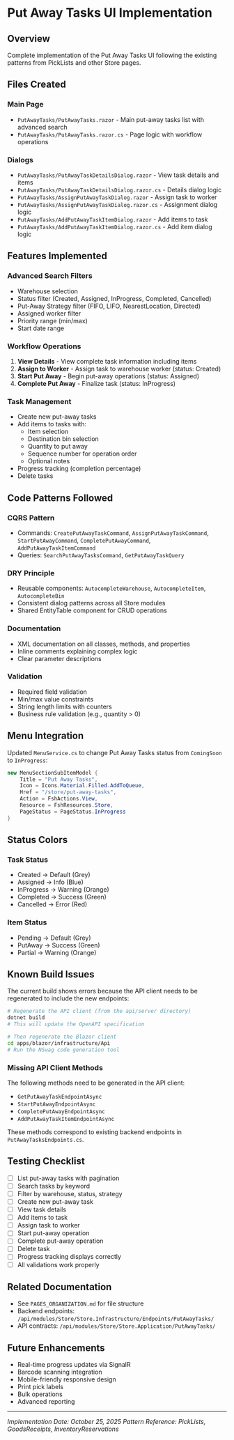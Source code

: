 # Put Away Tasks UI Implementation

## Overview
Complete implementation of the Put Away Tasks UI following the existing patterns from PickLists and other Store pages.

## Files Created

### Main Page
- `PutAwayTasks/PutAwayTasks.razor` - Main put-away tasks list with advanced search
- `PutAwayTasks/PutAwayTasks.razor.cs` - Page logic with workflow operations

### Dialogs
- `PutAwayTasks/PutAwayTaskDetailsDialog.razor` - View task details and items
- `PutAwayTasks/PutAwayTaskDetailsDialog.razor.cs` - Details dialog logic
- `PutAwayTasks/AssignPutAwayTaskDialog.razor` - Assign task to worker
- `PutAwayTasks/AssignPutAwayTaskDialog.razor.cs` - Assignment dialog logic  
- `PutAwayTasks/AddPutAwayTaskItemDialog.razor` - Add items to task
- `PutAwayTasks/AddPutAwayTaskItemDialog.razor.cs` - Add item dialog logic

## Features Implemented

### Advanced Search Filters
- Warehouse selection
- Status filter (Created, Assigned, InProgress, Completed, Cancelled)
- Put-Away Strategy filter (FIFO, LIFO, NearestLocation, Directed)
- Assigned worker filter
- Priority range (min/max)
- Start date range

### Workflow Operations
1. **View Details** - View complete task information including items
2. **Assign to Worker** - Assign task to warehouse worker (status: Created)
3. **Start Put Away** - Begin put-away operations (status: Assigned)
4. **Complete Put Away** - Finalize task (status: InProgress)

### Task Management
- Create new put-away tasks
- Add items to tasks with:
  - Item selection
  - Destination bin selection
  - Quantity to put away
  - Sequence number for operation order
  - Optional notes
- Progress tracking (completion percentage)
- Delete tasks

## Code Patterns Followed

### CQRS Pattern
- Commands: `CreatePutAwayTaskCommand`, `AssignPutAwayTaskCommand`, `StartPutAwayCommand`, `CompletePutAwayCommand`, `AddPutAwayTaskItemCommand`
- Queries: `SearchPutAwayTasksCommand`, `GetPutAwayTaskQuery`

### DRY Principle
- Reusable components: `AutocompleteWarehouse`, `AutocompleteItem`, `AutocompleteBin`
- Consistent dialog patterns across all Store modules
- Shared EntityTable component for CRUD operations

### Documentation
- XML documentation on all classes, methods, and properties
- Inline comments explaining complex logic
- Clear parameter descriptions

### Validation
- Required field validation
- Min/max value constraints
- String length limits with counters
- Business rule validation (e.g., quantity > 0)

## Menu Integration

Updated `MenuService.cs` to change Put Away Tasks status from `ComingSoon` to `InProgress`:

```csharp
new MenuSectionSubItemModel { 
    Title = "Put Away Tasks", 
    Icon = Icons.Material.Filled.AddToQueue, 
    Href = "/store/put-away-tasks", 
    Action = FshActions.View, 
    Resource = FshResources.Store, 
    PageStatus = PageStatus.InProgress 
}
```

## Status Colors

### Task Status
- Created → Default (Grey)
- Assigned → Info (Blue)
- InProgress → Warning (Orange)
- Completed → Success (Green)
- Cancelled → Error (Red)

### Item Status
- Pending → Default (Grey)
- PutAway → Success (Green)
- Partial → Warning (Orange)

## Known Build Issues

The current build shows errors because the API client needs to be regenerated to include the new endpoints:

```bash
# Regenerate the API client (from the api/server directory)
dotnet build
# This will update the OpenAPI specification

# Then regenerate the Blazor client
cd apps/blazor/infrastructure/Api
# Run the NSwag code generation tool
```

### Missing API Client Methods
The following methods need to be generated in the API client:
- `GetPutAwayTaskEndpointAsync`
- `StartPutAwayEndpointAsync`
- `CompletePutAwayEndpointAsync`
- `AddPutAwayTaskItemEndpointAsync`

These methods correspond to existing backend endpoints in `PutAwayTasksEndpoints.cs`.

## Testing Checklist

- [ ] List put-away tasks with pagination
- [ ] Search tasks by keyword
- [ ] Filter by warehouse, status, strategy
- [ ] Create new put-away task
- [ ] View task details
- [ ] Add items to task
- [ ] Assign task to worker
- [ ] Start put-away operation
- [ ] Complete put-away operation
- [ ] Delete task
- [ ] Progress tracking displays correctly
- [ ] All validations work properly

## Related Documentation

- See `PAGES_ORGANIZATION.md` for file structure
- Backend endpoints: `/api/modules/Store/Store.Infrastructure/Endpoints/PutAwayTasks/`
- API contracts: `/api/modules/Store/Store.Application/PutAwayTasks/`

## Future Enhancements

- Real-time progress updates via SignalR
- Barcode scanning integration
- Mobile-friendly responsive design
- Print pick labels
- Bulk operations
- Advanced reporting

---
*Implementation Date: October 25, 2025*
*Pattern Reference: PickLists, GoodsReceipts, InventoryReservations*

